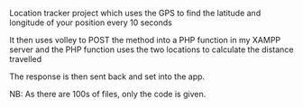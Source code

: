 Location tracker project which uses the GPS to find the latitude and longitude of your position every 10 seconds

It then uses volley to POST the method into a PHP function in my XAMPP server and the PHP function uses the two locations to calculate the distance travelled

The response is then sent back and set into the app.

NB: As there are 100s of files, only the code is given.
